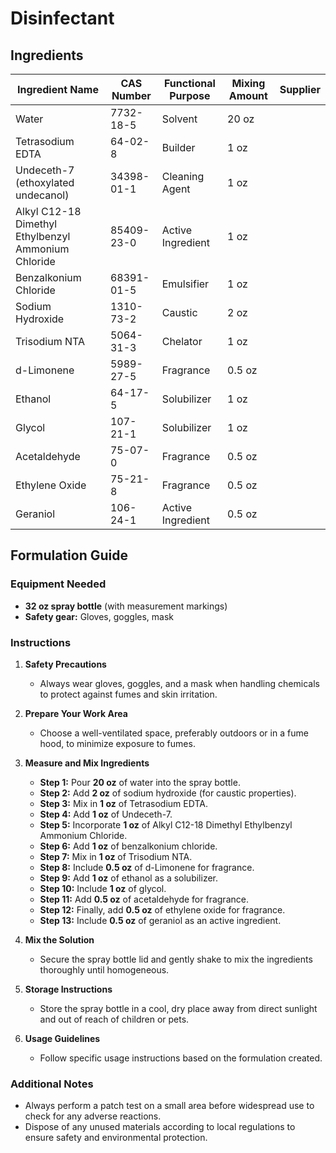 # Disinfectant

## Ingredients

| Ingredient Name                                     | CAS Number | Functional Purpose | Mixing Amount | **Supplier** |
| --------------------------------------------------- | ---------- | ------------------ | ------------- | ------------ |
| Water                                               | 7732-18-5  | Solvent            | 20 oz         |              |
| Tetrasodium EDTA                                    | 64-02-8    | Builder            | 1 oz          |              |
| Undeceth-7 (ethoxylated undecanol)                  | 34398-01-1 | Cleaning Agent     | 1 oz          |              |
| Alkyl C12-18 Dimethyl Ethylbenzyl Ammonium Chloride | 85409-23-0 | Active Ingredient  | 1 oz          |              |
| Benzalkonium Chloride                               | 68391-01-5 | Emulsifier         | 1 oz          |              |
| Sodium Hydroxide                                    | 1310-73-2  | Caustic            | 2 oz          |              |
| Trisodium NTA                                       | 5064-31-3  | Chelator           | 1 oz          |              |
| d-Limonene                                          | 5989-27-5  | Fragrance          | 0.5 oz        |              |
| Ethanol                                             | 64-17-5    | Solubilizer        | 1 oz          |              |
| Glycol                                              | 107-21-1   | Solubilizer        | 1 oz          |              |
| Acetaldehyde                                        | 75-07-0    | Fragrance          | 0.5 oz        |              |
| Ethylene Oxide                                      | 75-21-8    | Fragrance          | 0.5 oz        |              |
| Geraniol                                            | 106-24-1   | Active Ingredient  | 0.5 oz        |              |

## Formulation Guide

### Equipment Needed

- **32 oz spray bottle** (with measurement markings)
- **Safety gear:** Gloves, goggles, mask

### Instructions

1. **Safety Precautions**

   - Always wear gloves, goggles, and a mask when handling chemicals to protect against fumes and skin irritation.

2. **Prepare Your Work Area**

   - Choose a well-ventilated space, preferably outdoors or in a fume hood, to minimize exposure to fumes.

3. **Measure and Mix Ingredients**

   - **Step 1:** Pour **20 oz** of water into the spray bottle.
   - **Step 2:** Add **2 oz** of sodium hydroxide (for caustic properties).
   - **Step 3:** Mix in **1 oz** of Tetrasodium EDTA.
   - **Step 4:** Add **1 oz** of Undeceth-7.
   - **Step 5:** Incorporate **1 oz** of Alkyl C12-18 Dimethyl Ethylbenzyl Ammonium Chloride.
   - **Step 6:** Add **1 oz** of benzalkonium chloride.
   - **Step 7:** Mix in **1 oz** of Trisodium NTA.
   - **Step 8:** Include **0.5 oz** of d-Limonene for fragrance.
   - **Step 9:** Add **1 oz** of ethanol as a solubilizer.
   - **Step 10:** Include **1 oz** of glycol.
   - **Step 11:** Add **0.5 oz** of acetaldehyde for fragrance.
   - **Step 12:** Finally, add **0.5 oz** of ethylene oxide for fragrance.
   - **Step 13:** Include **0.5 oz** of geraniol as an active ingredient.

4. **Mix the Solution**

   - Secure the spray bottle lid and gently shake to mix the ingredients thoroughly until homogeneous.

5. **Storage Instructions**

   - Store the spray bottle in a cool, dry place away from direct sunlight and out of reach of children or pets.

6. **Usage Guidelines**

   - Follow specific usage instructions based on the formulation created.

### Additional Notes

- Always perform a patch test on a small area before widespread use to check for any adverse reactions.
- Dispose of any unused materials according to local regulations to ensure safety and environmental protection.
